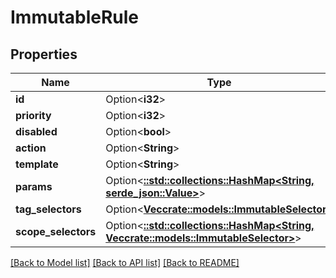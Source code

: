 # ImmutableRule

## Properties

Name | Type | Description | Notes
------------ | ------------- | ------------- | -------------
**id** | Option<**i32**> |  | [optional]
**priority** | Option<**i32**> |  | [optional]
**disabled** | Option<**bool**> |  | [optional]
**action** | Option<**String**> |  | [optional]
**template** | Option<**String**> |  | [optional]
**params** | Option<[**::std::collections::HashMap<String, serde_json::Value>**](serde_json::Value.md)> |  | [optional]
**tag_selectors** | Option<[**Vec<crate::models::ImmutableSelector>**](ImmutableSelector.md)> |  | [optional]
**scope_selectors** | Option<[**::std::collections::HashMap<String, Vec<crate::models::ImmutableSelector>>**](array.md)> |  | [optional]

[[Back to Model list]](../README.md#documentation-for-models) [[Back to API list]](../README.md#documentation-for-api-endpoints) [[Back to README]](../README.md)



